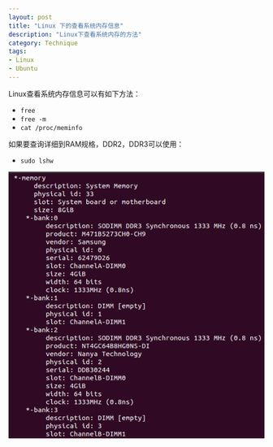 ```yaml
---
layout: post
title: "Linux 下的查看系统内存信息"
description: "Linux下查看系统内存的方法"
category: Technique
tags: 
- Linux
- Ubuntu
---
```



Linux查看系统内存信息可以有如下方法：

- `free`  
- `free -m`  
- `cat /proc/meminfo`

如果要查询详细到RAM规格，DDR2，DDR3可以使用：

- `sudo lshw`

![meminfo](/assets/images/2013/06/14/meminfo.png)
